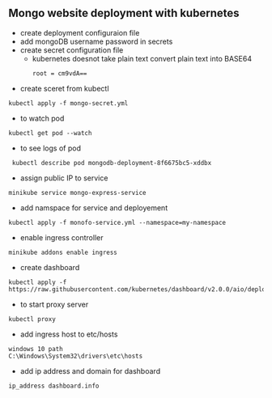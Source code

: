 ## Mongo website deployment with kubernetes

- create deployment configuraion file
- add mongoDB username password in secrets
- create secret configuration file 
    - kubernetes doesnot take plain text convert plain text into BASE64
        ```
        root = cm9vdA==

        ```
- create sceret from kubectl
```
kubectl apply -f mongo-secret.yml
```
- to watch pod
```
kubectl get pod --watch
```
- to see logs of pod
```
 kubectl describe pod mongodb-deployment-8f6675bc5-xddbx
```
- assign public IP  to service
```
minikube service mongo-express-service
```
- add namspace for service and deployement

```
kubectl apply -f monofo-service.yml --namespace=my-namespace
```
- enable ingress controller
```
minikube addons enable ingress
```
- create dashboard
```
kubectl apply -f https://raw.githubusercontent.com/kubernetes/dashboard/v2.0.0/aio/deploy/recommended.yaml
```
- to start proxy server
```
kubectl proxy
```
- add ingress host to etc/hosts
```
windows 10 path 
C:\Windows\System32\drivers\etc\hosts
```
- add ip address and domain for dashboard
```
ip_address dashboard.info
```